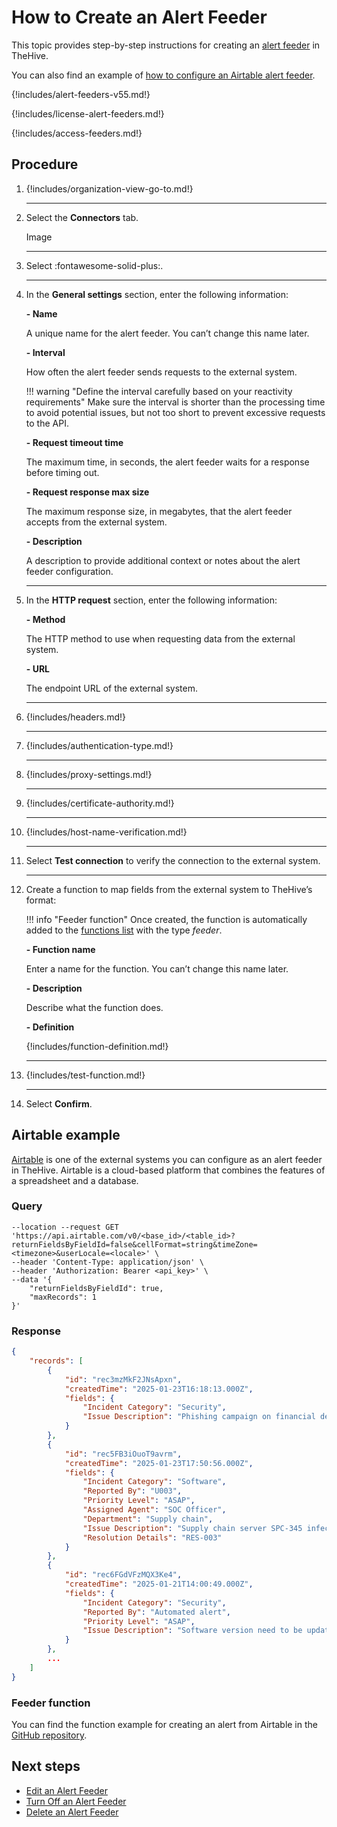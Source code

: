 # How to Create an Alert Feeder

This topic provides step-by-step instructions for creating an [alert feeder](about-feeders.md) in TheHive.

You can also find an example of [how to configure an Airtable alert feeder](#airtable-example).

{!includes/alert-feeders-v55.md!}

{!includes/license-alert-feeders.md!}

{!includes/access-feeders.md!}

<h2>Procedure</h2>

1. {!includes/organization-view-go-to.md!}

    ---

2. Select the **Connectors** tab.

    Image

    ---

3. Select :fontawesome-solid-plus:.

    ---

4. In the **General settings** section, enter the following information:

    **- Name**

    A unique name for the alert feeder. You can’t change this name later.

    **- Interval**

    How often the alert feeder sends requests to the external system.

    !!! warning "Define the interval carefully based on your reactivity requirements"
        Make sure the interval is shorter than the processing time to avoid potential issues, but not too short to prevent excessive requests to the API.

    **- Request timeout time**

    The maximum time, in seconds, the alert feeder waits for a response before timing out.

    **- Request response max size**

    The maximum response size, in megabytes, that the alert feeder accepts from the external system.

    **- Description**

    A description to provide additional context or notes about the alert feeder configuration.

    ---

5. In the **HTTP request** section, enter the following information:

    **- Method**

    The HTTP method to use when requesting data from the external system.

    **- URL**

    The endpoint URL of the external system.

    ---

6. {!includes/headers.md!}

    ---

7. {!includes/authentication-type.md!}

    ---

8. {!includes/proxy-settings.md!}

    ---

9. {!includes/certificate-authority.md!}

    ---

10. {!includes/host-name-verification.md!}

    ---

11. Select **Test connection** to verify the connection to the external system.

    ---

12. Create a function to map fields from the external system to TheHive’s format:

    !!! info "Feeder function"
        Once created, the function is automatically added to the [functions list](../manage-functions/about-functions.md) with the type *feeder*. 

    **- Function name**

    Enter a name for the function. You can’t change this name later.

    **- Description**

    Describe what the function does.

    **- Definition**

    {!includes/function-definition.md!}

    ---

13. {!includes/test-function.md!}

    ---

14. Select **Confirm**.

## Airtable example

[Airtable](https://www.airtable.com/) is one of the external systems you can configure as an alert feeder in TheHive. Airtable is a cloud-based platform that combines the features of a spreadsheet and a database.

### Query

``` curl 
--location --request GET 'https://api.airtable.com/v0/<base_id>/<table_id>?returnFieldsByFieldId=false&cellFormat=string&timeZone=<timezone>&userLocale=<locale>' \
--header 'Content-Type: application/json' \
--header 'Authorization: Bearer <api_key>' \
--data '{
    "returnFieldsByFieldId": true,
    "maxRecords": 1
}'
```

### Response

``` json
{
    "records": [
        {
            "id": "rec3mzMkF2JNsApxn",
            "createdTime": "2025-01-23T16:18:13.000Z",
            "fields": {
                "Incident Category": "Security",
                "Issue Description": "Phishing campaign on financial department"
            }
        },
        {
            "id": "rec5FB3iOuoT9avrm",
            "createdTime": "2025-01-23T17:50:56.000Z",
            "fields": {
                "Incident Category": "Software",  
                "Reported By": "U003",  
                "Priority Level": "ASAP",  
                "Assigned Agent": "SOC Officer",  
                "Department": "Supply chain",  
                "Issue Description": "Supply chain server SPC-345 infected",  
                "Resolution Details": "RES-003"
            }
        },
        {
            "id": "rec6FGdVFzMQX3Ke4",
            "createdTime": "2025-01-21T14:00:49.000Z",
            "fields": {
                "Incident Category": "Security",
                "Reported By": "Automated alert",
                "Priority Level": "ASAP",
                "Issue Description": "Software version need to be updated"
            }
        },
        ...
    ]
}
```

### Feeder function

You can find the function example for creating an alert from Airtable in the [GitHub repository]().

<h2>Next steps</h2>

* [Edit an Alert Feeder](edit-a-feeder.md)
* [Turn Off an Alert Feeder](turn-off-a-feeder.md)
* [Delete an Alert Feeder](delete-a-feeder.md)